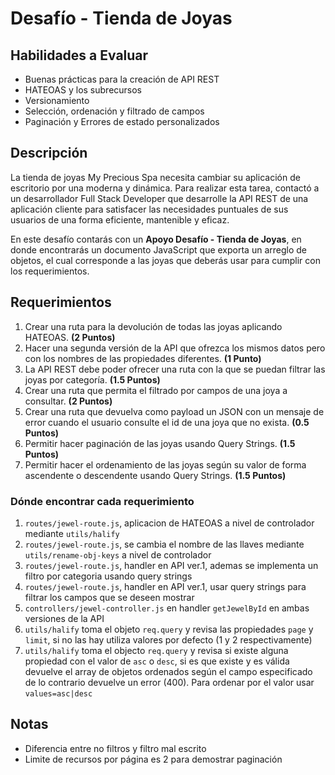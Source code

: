 # Desafío - Tienda de Joyas

## Habilidades a Evaluar

-  Buenas prácticas para la creación de API REST
-  HATEOAS y los subrecursos
-  Versionamiento
-  Selección, ordenación y filtrado de campos
-  Paginación y Errores de estado personalizados

## Descripción

La tienda de joyas My Precious Spa necesita cambiar su aplicación de escritorio por una moderna y dinámica. Para realizar esta tarea, contactó a un desarrollador Full Stack Developer que desarrolle la API REST de una aplicación cliente para satisfacer las necesidades puntuales de sus usuarios de una forma eficiente, mantenible y eficaz.

En este desafío contarás con un **Apoyo Desafío - Tienda de Joyas**, en donde encontrarás un documento JavaScript que exporta un arreglo de objetos, el cual corresponde a las joyas que deberás usar para cumplir con los requerimientos.

## Requerimientos

1. Crear una ruta para la devolución de todas las joyas aplicando HATEOAS. **(2 Puntos)**
2. Hacer una segunda versión de la API que ofrezca los mismos datos pero con los nombres de las propiedades diferentes. **(1 Punto)**
3. La API REST debe poder ofrecer una ruta con la que se puedan filtrar las joyas por categoría. **(1.5 Puntos)**
4. Crear una ruta que permita el filtrado por campos de una joya a consultar. **(2 Puntos)**
5. Crear una ruta que devuelva como payload un JSON con un mensaje de error cuando el usuario consulte el id de una joya que no exista. **(0.5 Puntos)**
6. Permitir hacer paginación de las joyas usando Query Strings. **(1.5 Puntos)**
7. Permitir hacer el ordenamiento de las joyas según su valor de forma ascendente o descendente usando Query Strings. **(1.5 Puntos)**

### Dónde encontrar cada requerimiento

1. `routes/jewel-route.js`, aplicacion de HATEOAS a nivel de controlador mediante `utils/halify`
2. `routes/jewel-route.js`, se cambia el nombre de las llaves mediante `utils/rename-obj-keys` a nivel de controlador
3. `routes/jewel-route.js`, handler en API ver.1, ademas se implementa un filtro por categoria usando query strings
4. `routes/jewel-route.js`, handler en API ver.1, usar query strings para filtrar los campos que se deseen mostrar
5. `controllers/jewel-controller.js` en handler `getJewelById` en ambas versiones de la API
6. `utils/halify` toma el objeto `req.query` y revisa las propiedades `page` y `limit`, si no las hay utiliza valores por defecto (1 y 2 respectivamente)
7. `utils/halify` toma el objecto `req.query` y revisa si existe alguna propiedad con el valor de `asc` o `desc`, si es que existe y es válida devuelve el array de objetos ordenados según el campo especificado de lo contrario devuelve un error (400). Para ordenar por el valor usar `values=asc|desc`

## Notas

-  Diferencia entre no filtros y filtro mal escrito
-  Limite de recursos por página es 2 para demostrar paginación
